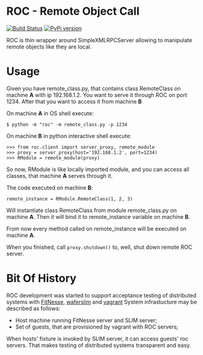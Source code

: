 ROC - Remote Object Call
========================

[![Build Status](https://travis-ci.org/peterdemin/python-roc.png?branch=master)](https://travis-ci.org/peterdemin/python-roc)
[![PyPi version](https://pypip.in/v/roc/badge.png)](https://crate.io/packages/roc/)

ROC is thin wrapper around SimpleXMLRPCServer allowing to manipulate remote objects like they are local.

Usage
=====

Given you have remote_class.py, that contains class RemoteClass on machine **A** with ip 192.168.1.2.
You want to serve it through ROC on port 1234.
After that you want to access it from machine **B**

On machine **A** in OS shell execute:

    $ python -m "roc" -m remote_class.py -p 1234

On machine **B** in python interactive shell execute:

    >>> from roc.client import server_proxy, remote_module
    >>> proxy = server_proxy(host='192.168.1.2', port=1234)
    >>> RModule = remote_module(proxy)

So now, RModule is like locally imported module,
and you can access all classes,
that machine **A** serves through it.

The code executed on machine **B**:

    remote_instance = RModule.RemoteClass(1, 2, 3)

Will instantiate class RemoteClass from module remote_class.py on machine **A**.
Then it will bind it to remote_instance variable on machine **B**.

From now every method called on remote_instance will be executed on machine **A**.

When you finished, call `proxy.shutdown()` to, well, shut down remote ROC server.

Bit Of History
==============

ROC development was started to support acceptance testing
of distributed systems with [FitNesse](http://fitnesse.org),
[waferslim](https://github.com/peterdemin/waferslim) and
[vagrant](http://vagrantup.com)
System infrastucture may be described as follows:

* Host machine running FitNesse server and SLIM server;
* Set of guests, that are provisioned by vagrant with ROC servers;

When hosts' fixture is invoked by SLIM server, it can access guests' roc servers.
That makes testing of distributed systems transparent and easy.

